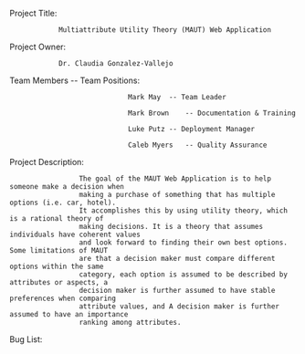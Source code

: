 Project Title:  

                Multiattribute Utility Theory (MAUT) Web Application

Project Owner: 

                Dr. Claudia Gonzalez-Vallejo

Team Members -- Team Positions: 

                                 Mark May  -- Team Leader 

                                 Mark Brown    -- Documentation & Training

                                 Luke Putz -- Deployment Manager

                                 Caleb Myers   -- Quality Assurance

Project Description: 

                     The goal of the MAUT Web Application is to help someone make a decision when
                     making a purchase of something that has multiple options (i.e. car, hotel). 
                     It accomplishes this by using utility theory, which is a rational theory of 
                     making decisions. It is a theory that assumes individuals have coherent values 
                     and look forward to finding their own best options. Some limitations of MAUT
                     are that a decision maker must compare different options within the same 
                     category, each option is assumed to be described by attributes or aspects, a 
                     decision maker is further assumed to have stable preferences when comparing 
                     attribute values, and A decision maker is further assumed to have an importance 
                     ranking among attributes.

Bug List:
